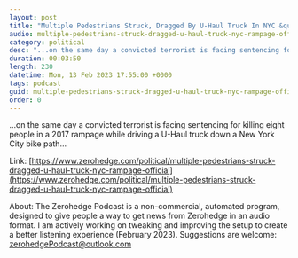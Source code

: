 ```yaml
---
layout: post
title: "Multiple Pedestrians Struck, Dragged By U-Haul Truck In NYC &quot;Rampage&quot;: Official"
audio: multiple-pedestrians-struck-dragged-u-haul-truck-nyc-rampage-official-0
category: political
desc: "...on the same day a convicted terrorist is facing sentencing for killing eight people in a 2017 rampage while driving a U-Haul truck down a New York City bike path..."
duration: 00:03:50
length: 230
datetime: Mon, 13 Feb 2023 17:55:00 +0000
tags: podcast
guid: multiple-pedestrians-struck-dragged-u-haul-truck-nyc-rampage-official-0
order: 0
---
```

...on the same day a convicted terrorist is facing sentencing for killing eight people in a 2017 rampage while driving a U-Haul truck down a New York City bike path...

Link: [https://www.zerohedge.com/political/multiple-pedestrians-struck-dragged-u-haul-truck-nyc-rampage-official](https://www.zerohedge.com/political/multiple-pedestrians-struck-dragged-u-haul-truck-nyc-rampage-official)

About: The Zerohedge Podcast is a non-commercial, automated program, designed to give people a way to get news from Zerohedge in an audio format.  I am actively working on tweaking and improving the setup to create a better listening experience (February 2023).  Suggestions are welcome: [zerohedgePodcast@outlook.com](mailto:zerohedgePodcast@outlook.com)